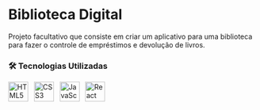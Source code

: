 ﻿# Biblioteca Digital

Projeto facultativo que consiste em criar um aplicativo para uma biblioteca para fazer o controle de empréstimos e devolução de livros.

 ### 🛠 Tecnologias Utilizadas

<p align="left">
  <img src="https://cdn.jsdelivr.net/gh/devicons/devicon/icons/html5/html5-original.svg" alt="HTML5" width="40" height="40" />
  &nbsp;
  <img src="https://cdn.jsdelivr.net/gh/devicons/devicon/icons/css3/css3-original.svg" alt="CSS3" width="40" height="40" />
  &nbsp;
  <img src="https://cdn.jsdelivr.net/gh/devicons/devicon/icons/javascript/javascript-original.svg" alt="JavaScript" width="40" height="40" />
  &nbsp;
  <img src="https://cdn.jsdelivr.net/gh/devicons/devicon/icons/react/react-original.svg" alt="React Native" width="40" height="40" />
</p>

